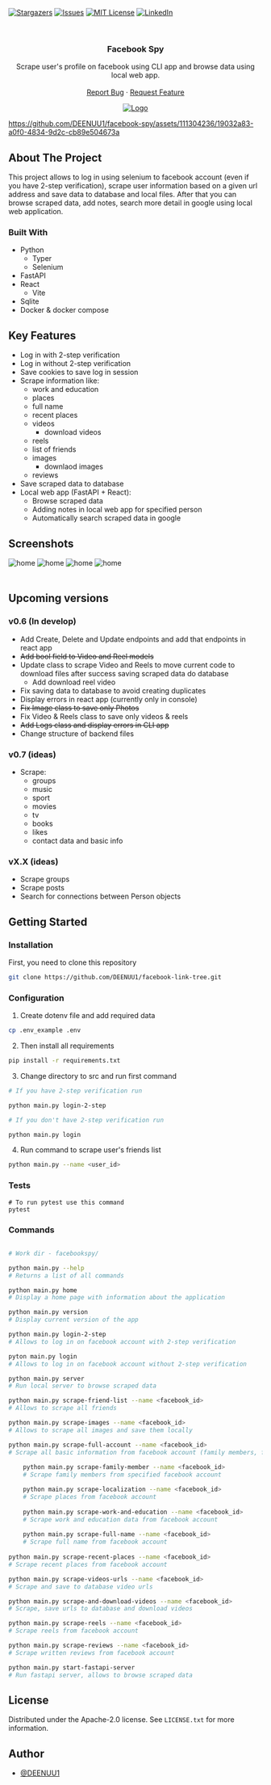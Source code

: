 [![Stargazers][stars-shield]][stars-url]
[![Issues][issues-shield]][issues-url]
[![MIT License][license-shield]][license-url]
[![LinkedIn][linkedin-shield]][linkedin-url]




<br />
<div align="center">

  <h3 align="center">Facebook Spy</h3>

  <p align="center">
    Scrape user's profile on facebook using CLI app and browse data using local web app.
    <br />
    <br />
    <a href="https://github.com/DEENUU1/OLX-Analytics/issues">Report Bug</a>
    ·
    <a href="https://github.com/DEENUU1/OLX-Analytics/issues">Request Feature</a>
  </p>

  <a href="https://github.com/DEENUU1/">
    <img src="assets/home.png" alt="Logo" >
  </a>
</div>

https://github.com/DEENUU1/facebook-spy/assets/111304236/19032a83-a0f0-4834-9d2c-cb89e504673a

<!-- ABOUT THE PROJECT -->
## About The Project
This project allows to log in using selenium to facebook account (even if you have 2-step verification), 
scrape user information based on a given url address and save data to database and local files.
After that you can browse scraped data, add notes, search more detail in google using local web application.

### Built With
- Python
  - Typer
  - Selenium
- FastAPI 
- React
  - Vite 
- Sqlite
- Docker & docker compose 

## Key Features
- Log in with 2-step verification
- Log in without 2-step verification
- Save cookies to save log in session
- Scrape information like:
  - work and education
  - places
  - full name
  - recent places 
  - videos
    - download videos
  - reels
  - list of friends
  - images
    - downlaod images
  - reviews
- Save scraped data to database
- Local web app (FastAPI + React):
  - Browse scraped data
  - Adding notes in local web app for specified person
  - Automatically search scraped data in google

## Screenshots

<img style="margin-bottom: 20px" src="assets/help.png" alt="home"> 

<img style="margin-bottom: 20px" src="assets/scrapeimage.png" alt="home">

<img style="margin-bottom: 20px" src="assets/fullaccount.png" alt="home">

<img src="assets/scrapefullaccount.png" alt="home">


## Upcoming versions

### v0.6 (In develop)
- Add Create, Delete and Update endpoints and add that endpoints in react app 
- ~~Add bool field to Video and Reel models~~ 
- Update class to scrape Video and Reels to move current code to download files after success saving scraped data do database
  - Add download reel video
- Fix saving data to database to avoid creating duplicates 
- Display errors in react app (currently only in console)
- ~~Fix Image class to save only Photos~~
- Fix Video & Reels class to save only videos & reels
- ~~Add Logs class and display errors in CLI app~~ 
- Change structure of backend files

### v0.7 (ideas)
- Scrape:
  - groups
  - music
  - sport
  - movies
  - tv
  - books
  - likes
  - contact data and basic info

### vX.X (ideas)
- Scrape groups
- Scrape posts 
- Search for connections between Person objects 

<!-- GETTING STARTED -->
## Getting Started

### Installation

First, you need to clone this repository
```bash
git clone https://github.com/DEENUU1/facebook-link-tree.git
```

### Configuration
1. Create dotenv file and add required data 
```bash
cp .env_example .env 
````
2. Then install all requirements
```bash
pip install -r requirements.txt
```
3. Change directory to src and run first command
```bash
# If you have 2-step verification run

python main.py login-2-step

# If you don't have 2-step verification run

python main.py login
```
4. Run command to scrape user's friends list
```bash
python main.py --name <user_id>
```

### Tests
```bazaar
# To run pytest use this command
pytest 
```

### Commands
```bash

# Work dir - facebookspy/

python main.py --help 
# Returns a list of all commands

python main.py home
# Display a home page with information about the application

python main.py version
# Display current version of the app

python main.py login-2-step
# Allows to log in on facebook account with 2-step verification

pyton main.py login
# Allows to log in on facebook account without 2-step verification

python main.py server 
# Run local server to browse scraped data

python main.py scrape-friend-list --name <facebook_id>
# Allows to scrape all friends 

python main.py scrape-images --name <facebook_id>
# Allows to scrape all images and save them locally

python main.py scrape-full-account --name <facebook_id>
# Scrape all basic information from facebook account (family members, full name etc)
  
    python main.py scrape-family-member --name <facebook_id>
    # Scrape family members from specified facebook account

    python main.py scrape-localization --name <facebook_id>
    # Scrape places from facebook account
    
    python main.py scrape-work-and-education --name <facebook_id>
    # Scrape work and education data from facebook account
    
    python main.py scrape-full-name --name <facebook_id>
    # Scrape full name from facebook account
    
python main.py scrape-recent-places --name <facebook_id>
# Scrape recent places from facebook account

python main.py scrape-videos-urls --name <facebook_id>
# Scrape and save to database video urls 

python main.py scrape-and-download-videos --name <facebook_id>
# Scrape, save urls to database and download videos 

python main.py scrape-reels --name <facebook_id>
# Scrape reels from facebook account

python main.py scrape-reviews --name <facebook_id>
# Scrape written reviews from facebook account 

python main.py start-fastapi-server
# Run fastapi server, allows to browse scraped data 


```

<!-- LICENSE -->
## License

Distributed under the Apache-2.0 license. See `LICENSE.txt` for more information.


## Author

- [@DEENUU1](https://www.github.com/DEENUU1)


<!-- MARKDOWN LINKS & IMAGES -->
<!-- https://www.markdownguide.org/basic-syntax/#reference-style-links -->
[contributors-shield]: https://img.shields.io/github/contributors/DEENUU1/facebook-spy.svg?style=for-the-badge
[contributors-url]: https://github.com/DEENUU1/facebook-spy/graphs/contributors
[forks-shield]: https://img.shields.io/github/forks/DEENUU1/facebook-spy.svg?style=for-the-badge
[forks-url]: https://github.com/DEENUU1/facebook-spy/network/members
[stars-shield]: https://img.shields.io/github/stars/DEENUU1/facebook-spy.svg?style=for-the-badge
[stars-url]: https://github.com/DEENUU1/facebook-spy/stargazers
[issues-shield]: https://img.shields.io/github/issues/DEENUU1/facebook-spy.svg?style=for-the-badge
[issues-url]: https://github.com/DEENUU1/facebook-spy/issues
[license-shield]: https://img.shields.io/github/license/DEENUU1/facebook-spy.svg?style=for-the-badge
[license-url]: https://github.com/DEENUU1/facebook-link-tree/blob/main/LICENSE
[linkedin-shield]: https://img.shields.io/badge/-LinkedIn-black.svg?style=for-the-badge&logo=linkedin&colorB=555
[linkedin-url]: https://www.linkedin.com/in/kacper-wlodarczyk/
